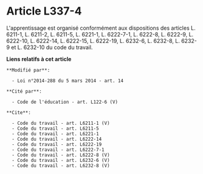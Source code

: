 # Article L337-4

L'apprentissage est organisé conformément aux dispositions des articles L. 6211-1, L. 6211-2, L. 6211-5, L. 6221-1, L.
6222-7-1, L. 6222-8, L. 6222-9, L. 6222-10, L. 6222-14, L. 6222-15, L. 6222-19, L. 6232-6, L. 6232-8, L. 6232-9 et L. 6232-10
du code du travail.

**Liens relatifs à cet article**

	**Modifié par**:

	  - Loi n°2014-288 du 5 mars 2014 - art. 14

	**Cité par**:

	  - Code de l'éducation - art. L122-6 (V)

	**Cite**:

	  - Code du travail - art. L6211-1 (V)
	  - Code du travail - art. L6211-5
	  - Code du travail - art. L6221-1
	  - Code du travail - art. L6222-14
	  - Code du travail - art. L6222-19
	  - Code du travail - art. L6222-7-1
	  - Code du travail - art. L6222-8 (V)
	  - Code du travail - art. L6232-6 (V)
	  - Code du travail - art. L6232-8 (V)
